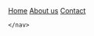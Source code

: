 <!DOCTYPE>
<html lang = "en">
<html>
  <title>
    <b>Wheels on fire</b>
  </title>
  
  <head> 
    <meta charset= "UTF-8">
    <meta name = "viewport" content="width=width-device, intial-scale=1.0">
  <base href="https://wallpapercave.com/wp/EZ9swSJ.jpg"  target="_blank">
    <nav>
      <a href = "index.html">Home</a>
      <a href = "about.html">About us</a>
      <a href = "contact.html">Contact</a>
      
    </nav>
</head>

<body>
  
</body>

  
</html>

